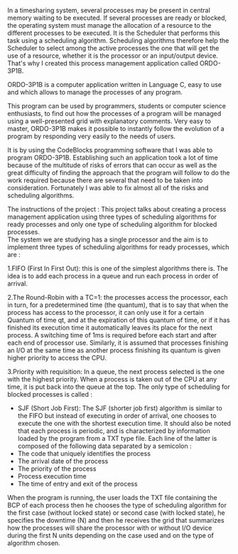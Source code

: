 In a timesharing system, several processes may be present in central memory waiting to be executed. If several processes are ready or blocked, the operating system must manage the allocation of a resource to the different processes to be executed. It is the Scheduler that performs this task using a scheduling algorithm.
Scheduling algorithms therefore help the Scheduler to select among the active processes the one that will get the use of a resource, whether it is the processor or an input/output device. 
That's why I created this process management application called ORDO-3P1B. 

ORDO-3P1B is a computer application written in Language C, easy to use and which allows to manage the processes of any program.

This program can be used by programmers, students or computer science enthusiasts, to find out how the processes of a program will be managed using a well-presented grid with explanatory comments.
Very easy to master, ORDO-3P1B makes it possible to instantly follow the evolution of a program by responding very easily to the needs of users.

It is by using the CodeBlocks programming software that I was able to program ORDO-3P1B. Establishing such an application took a lot of time because of the multitude of risks of errors that can occur as well as the great difficulty of finding the approach that the program will follow to do the work required because there are several that need to be taken into consideration. Fortunately I was able to fix almost all of the risks and scheduling algorithms.

The instructions of the project :
This project talks about creating a process management application using three types of scheduling algorithms for ready processes and only one type of scheduling algorithm for blocked processes.  
The system we are studying has a single processor and the aim is to implement three types of scheduling algorithms for ready processes, which are :

1.FIFO (First In First Out): this is one of the simplest algorithms there is. The idea is to add each process in a queue and run each process in order of arrival.

2.The Round-Robin with a TC=1: the processes access the processor, each in turn, for a predetermined time (the quantum), that is to say that when the process has access to the processor, it can only use it for a certain Quantum of time qt, and at the expiration of this quantum of time, or if it has finished its execution time it automatically leaves its place for the next process. A switching time of 1ms is required before each start and after each end of processor use. Similarly, it is assumed that processes finishing an I/O at the same time as another process finishing its quantum is given higher priority to access the CPU.

3.Priority with requisition: In a queue, the next process selected is the one with the highest priority.  When a process is taken out of the CPU at any time, it is put back into the queue at the top.
The only type of scheduling for blocked processes is called : 
- SJF (Short Job First): The SJF (shorter job first) algorithm is similar to the FIFO but instead of executing in order of arrival, one chooses to execute the one with the shortest execution time.
It should also be noted that each process is periodic, and is characterized by information loaded by the program from a TXT type file. Each line of the latter is composed of the following data separated by a semicolon : 
- The code that uniquely identifies the process
- The arrival date of the process
- The priority of the process
- Process execution time
- The time of entry and exit of the process

When the program is running, the user loads the TXT file containing the BCP of each process then he chooses the type of scheduling algorithm for the first case (without locked state) or second case (with locked state), he specifies the downtime (N) and then he receives the grid that summarizes how the processes will share the processor with or without I/O device during the first N units depending on the case used and on the type of algorithm chosen.  


 

 
 
 
 
 
 
